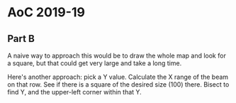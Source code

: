 # AoC 2019-19

## Part B

A naive way to approach this would be to draw the whole map and look for a
square, but that could get very large and take a long time.

Here's another approach: pick a Y value. Calculate the X range of the beam on
that row. See if there is a square of the desired size (100) there. Bisect to
find Y, and the upper-left corner within that Y.

